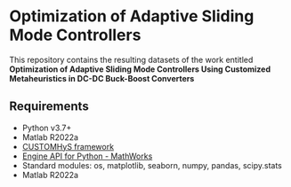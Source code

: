# Optimization of Adaptive Sliding Mode Controllers
This repository contains the resulting datasets of the work entitled **Optimization of Adaptive Sliding Mode Controllers Using
Customized Metaheuristics in DC-DC Buck-Boost Converters**

## Requirements
* Python v3.7+
* Matlab R2022a
* [CUSTOMHyS framework](https://github.com/jcrvz/customhys.git)
* [Engine API for Python - MathWorks](https://www.mathworks.com/help/matlab/matlab_external/install-the-matlab-engine-for-python.html)
* Standard modules: os, matplotlib, seaborn, numpy, pandas, scipy.stats
* Matlab R2022a


